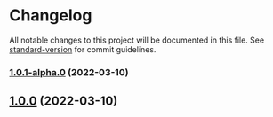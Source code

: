 # Changelog

All notable changes to this project will be documented in this file. See [standard-version](https://github.com/conventional-changelog/standard-version) for commit guidelines.

### [1.0.1-alpha.0](https://github.com/antoniomperez/tf-modules/compare/tf-scripts-v1.0.0...tf-scripts-v1.0.1-alpha.0) (2022-03-10)

## [1.0.0](https://github.com/antoniomperez/tf-modules/compare/tf-scripts-v1.2.0-alpha.0...tf-scripts-v1.0.0) (2022-03-10)
